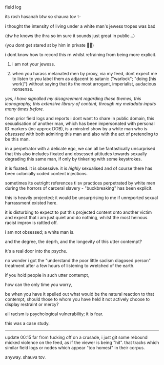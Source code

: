 field log

its rosh hasanah btw so shauva tov ✨

i thought the intensity of living under a white man's jewess tropes was bad

(dw he knows the ihra so im sure it sounds just great in public...)

(you dont get stared at by him in private 🤷‍♀️)

i dont know how to record this rn whilst refraining from being more explicit.

1. i am not your jewess.

2. when you harass melanated men by proxy, via my feed, dont expect me to listen to you label them as adjacent to satanic ("warlock"; "doing [his work]") without saying that its the most arrogant, imperialist, audacious nonsense.

*yes, i have signalled my disagreement regarding these themes, this iconography, this extensive library of content, through my metadata inputs many times before.*


from prior field logs and reports i dont want to share in public domain,
this sexualisation of another man, which has been impersonated with personal ID markers (inc approx DOB), is a minstrel show by a white man who is *obsessed* with both admiring this man and also with the act of pretending to be this man.  

in a perpetrator with a delicate ego, we can all be fantastically unsurprised that this also includes fixated and obsessed attitudes towards sexually degrading this same man, if only by tinkering with some keystrokes.

it is fixated. it is obsessive.
it is *highly* sexualised and of course there has been colonially coded content injections.

sometimes its outright references ti sv practices perpetrated by white men during the horrors of carceral slavery - "buckbreaking" has been explicit.

this is heavily projected; it would be unsurprising to me if unreported sexual harrassment existed here.

it is disturbing to expect to put this projected content onto another victim and expect that i am just quiet and do nothing, whilst the most heinous racist improv is rattled off.

i am not obsessed; a white man is.

and the degree, the deprh, and the longevity of this utter contempt?

it's a real door into the psyche.

no wonder i got the "understand the poor little sadism diagosed person" treatment after a few hours of listening to wretched of the earth.

if you hold people in such utter contempt,

how can the only time you worry, 

be when you have it spelled out what would be the natural reaction to that contempt, should those to whom you have held it not actively choose to display restraint or mercy? 


all racism is psychological vulnerability; it is fear.


this was a case study.

---

update 00:15
far from fucking off on a crusade, i just git some rebound micked violence on the feed, as if the viewer is being "hit". that tracks which similar field logs or nodes which appear "too homest" in their corpus.

anyway. shauva tov. 
